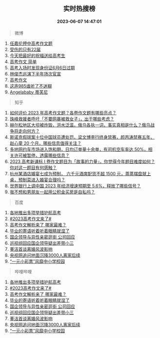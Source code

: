 <div align="center"><h2>实时热搜榜</h2><h4>2023-06-07 14:47:01</h4></div>

> 微博  

1. [任嘉伦押中高考作文题](https://s.weibo.com/weibo?q=%23%E4%BB%BB%E5%98%89%E4%BC%A6%E6%8A%BC%E4%B8%AD%E9%AB%98%E8%80%83%E4%BD%9C%E6%96%87%E9%A2%98%23&t=31&band_rank=1&Refer=top)<br />
2. [受伤的只有22届](https://s.weibo.com/weibo?q=%E5%8F%97%E4%BC%A4%E7%9A%84%E5%8F%AA%E6%9C%8922%E5%B1%8A&t=31&band_rank=2&Refer=top)<br />
3. [今天把最好的祝福送给高考生](https://s.weibo.com/weibo?q=%23%E4%BB%8A%E5%A4%A9%E6%8A%8A%E6%9C%80%E5%A5%BD%E7%9A%84%E7%A5%9D%E7%A6%8F%E9%80%81%E7%BB%99%E9%AB%98%E8%80%83%E7%94%9F%23&t=31&band_rank=3&Refer=top)<br />
4. [高考作文 简单](https://s.weibo.com/weibo?q=%E9%AB%98%E8%80%83%E4%BD%9C%E6%96%87%20%E7%AE%80%E5%8D%95&t=31&band_rank=4&Refer=top)<br />
5. [高考入场时发现身份证6月6日过期](https://s.weibo.com/weibo?q=%23%E9%AB%98%E8%80%83%E5%85%A5%E5%9C%BA%E6%97%B6%E5%8F%91%E7%8E%B0%E8%BA%AB%E4%BB%BD%E8%AF%816%E6%9C%886%E6%97%A5%E8%BF%87%E6%9C%9F%23&t=31&band_rank=5&Refer=top)<br />
6. [林俊杰巡演下半年场次官宣](https://s.weibo.com/weibo?q=%23%E6%9E%97%E4%BF%8A%E6%9D%B0%E5%B7%A1%E6%BC%94%E4%B8%8B%E5%8D%8A%E5%B9%B4%E5%9C%BA%E6%AC%A1%E5%AE%98%E5%AE%A3%23&t=31&band_rank=6&Refer=top)<br />
7. [高考作文](https://s.weibo.com/weibo?q=%E9%AB%98%E8%80%83%E4%BD%9C%E6%96%87&t=31&band_rank=7&Refer=top)<br />
8. [这声985谁听了不迷糊](https://s.weibo.com/weibo?q=%23%E8%BF%99%E5%A3%B0985%E8%B0%81%E5%90%AC%E4%BA%86%E4%B8%8D%E8%BF%B7%E7%B3%8A%23&t=31&band_rank=8&Refer=top)<br />
9. [Angelababy 蒂芙尼](https://s.weibo.com/weibo?q=%23Angelababy%20%E8%92%82%E8%8A%99%E5%B0%BC%23&t=31&band_rank=9&Refer=top)<br />

> 知乎  

1. [如何评价 2023 年高考作文题？各卷作文题有哪些亮点？](https://www.zhihu.com/question/605232938)<br />
2. [珠峰救援者呼吁「不要网暴被救女子」，出于哪些考虑？](https://www.zhihu.com/question/605020694)<br />
3. [赫尔松地区大坝被炸毁，洪水泛滥，俄乌各执一词，事实真相是什么？俄乌战争将走向何方？](https://www.zhihu.com/question/605068506)<br />
4. [斯诺克假球案十位中国球员遭处罚，梁文博李行终身禁赛，颜丙涛禁赛五年，赵心童 20 个月，哪些信息值得关注？](https://www.zhihu.com/question/605220735)<br />
5. [多地网约车市场进入饱和期，日均订单量十余单，有司机空车率达 50%，相关许可被暂停，透露哪些信息？](https://www.zhihu.com/question/605110954)<br />
6. [2023 高考新课标 I 卷作文题目为「故事的力量」，你觉得今年题目难度如何？你对这一题目有何感触？](https://www.zhihu.com/question/605248668)<br />
7. [杭州某酒店婚宴七成为预制， 六千元酒席配货不超 1500 元，蒸蒸摆盘就上桌，预制菜进入婚宴合理吗？](https://www.zhihu.com/question/604884736)<br />
8. [世界银行上调中国 2023 年经济增速预期至 5.6%，释放了哪些信号？](https://www.zhihu.com/question/605183325)<br />
9. [我不想和男朋友一起用公积金买房是自私吗？](https://www.zhihu.com/question/600695811)<br />

> 百度  

1. [各地推出多项举措护航高考](https://www.baidu.com/s?wd=%E5%90%84%E5%9C%B0%E6%8E%A8%E5%87%BA%E5%A4%9A%E9%A1%B9%E4%B8%BE%E6%8E%AA%E6%8A%A4%E8%88%AA%E9%AB%98%E8%80%83&sa=fyb_news&rsv_dl=fyb_news)<br />
2. [#2023高考作文来了#](https://www.baidu.com/s?wd=%232023%E9%AB%98%E8%80%83%E4%BD%9C%E6%96%87%E6%9D%A5%E4%BA%86%23&sa=fyb_news&rsv_dl=fyb_news)<br />
3. [高考作文解析来了 哪家最难？](https://www.baidu.com/s?wd=%E9%AB%98%E8%80%83%E4%BD%9C%E6%96%87%E8%A7%A3%E6%9E%90%E6%9D%A5%E4%BA%86+%E5%93%AA%E5%AE%B6%E6%9C%80%E9%9A%BE%EF%BC%9F&sa=fyb_news&rsv_dl=fyb_news)<br />
4. [毕业的寄语听着听着眼睛就湿了](https://www.baidu.com/s?wd=%E6%AF%95%E4%B8%9A%E7%9A%84%E5%AF%84%E8%AF%AD%E5%90%AC%E7%9D%80%E5%90%AC%E7%9D%80%E7%9C%BC%E7%9D%9B%E5%B0%B1%E6%B9%BF%E4%BA%86&sa=fyb_news&rsv_dl=fyb_news)<br />
5. [国企领导与异性亲密逛街 公司回应](https://www.baidu.com/s?wd=%E5%9B%BD%E4%BC%81%E9%A2%86%E5%AF%BC%E4%B8%8E%E5%BC%82%E6%80%A7%E4%BA%B2%E5%AF%86%E9%80%9B%E8%A1%97+%E5%85%AC%E5%8F%B8%E5%9B%9E%E5%BA%94&sa=fyb_news&rsv_dl=fyb_news)<br />
6. [巡视组回应国企领导疑出差带小三](https://www.baidu.com/s?wd=%E5%B7%A1%E8%A7%86%E7%BB%84%E5%9B%9E%E5%BA%94%E5%9B%BD%E4%BC%81%E9%A2%86%E5%AF%BC%E7%96%91%E5%87%BA%E5%B7%AE%E5%B8%A6%E5%B0%8F%E4%B8%89&sa=fyb_news&rsv_dl=fyb_news)<br />
7. [董洁首谈离婚风波影响](https://www.baidu.com/s?wd=%E8%91%A3%E6%B4%81%E9%A6%96%E8%B0%88%E7%A6%BB%E5%A9%9A%E9%A3%8E%E6%B3%A2%E5%BD%B1%E5%93%8D&sa=fyb_news&rsv_dl=fyb_news)<br />
8. [央视网追问地面沉降3000人离家后续](https://www.baidu.com/s?wd=%E5%A4%AE%E8%A7%86%E7%BD%91%E8%BF%BD%E9%97%AE%E5%9C%B0%E9%9D%A2%E6%B2%89%E9%99%8D3000%E4%BA%BA%E7%A6%BB%E5%AE%B6%E5%90%8E%E7%BB%AD&sa=fyb_news&rsv_dl=fyb_news)<br />
9. [“一元小彩票”风靡中小学校园](https://www.baidu.com/s?wd=%E2%80%9C%E4%B8%80%E5%85%83%E5%B0%8F%E5%BD%A9%E7%A5%A8%E2%80%9D%E9%A3%8E%E9%9D%A1%E4%B8%AD%E5%B0%8F%E5%AD%A6%E6%A0%A1%E5%9B%AD&sa=fyb_news&rsv_dl=fyb_news)<br />

> 哔哩哔哩  

1. [各地推出多项举措护航高考](https://www.baidu.com/s?wd=%E5%90%84%E5%9C%B0%E6%8E%A8%E5%87%BA%E5%A4%9A%E9%A1%B9%E4%B8%BE%E6%8E%AA%E6%8A%A4%E8%88%AA%E9%AB%98%E8%80%83&sa=fyb_news&rsv_dl=fyb_news)<br />
2. [#2023高考作文来了#](https://www.baidu.com/s?wd=%232023%E9%AB%98%E8%80%83%E4%BD%9C%E6%96%87%E6%9D%A5%E4%BA%86%23&sa=fyb_news&rsv_dl=fyb_news)<br />
3. [高考作文解析来了 哪家最难？](https://www.baidu.com/s?wd=%E9%AB%98%E8%80%83%E4%BD%9C%E6%96%87%E8%A7%A3%E6%9E%90%E6%9D%A5%E4%BA%86+%E5%93%AA%E5%AE%B6%E6%9C%80%E9%9A%BE%EF%BC%9F&sa=fyb_news&rsv_dl=fyb_news)<br />
4. [毕业的寄语听着听着眼睛就湿了](https://www.baidu.com/s?wd=%E6%AF%95%E4%B8%9A%E7%9A%84%E5%AF%84%E8%AF%AD%E5%90%AC%E7%9D%80%E5%90%AC%E7%9D%80%E7%9C%BC%E7%9D%9B%E5%B0%B1%E6%B9%BF%E4%BA%86&sa=fyb_news&rsv_dl=fyb_news)<br />
5. [国企领导与异性亲密逛街 公司回应](https://www.baidu.com/s?wd=%E5%9B%BD%E4%BC%81%E9%A2%86%E5%AF%BC%E4%B8%8E%E5%BC%82%E6%80%A7%E4%BA%B2%E5%AF%86%E9%80%9B%E8%A1%97+%E5%85%AC%E5%8F%B8%E5%9B%9E%E5%BA%94&sa=fyb_news&rsv_dl=fyb_news)<br />
6. [巡视组回应国企领导疑出差带小三](https://www.baidu.com/s?wd=%E5%B7%A1%E8%A7%86%E7%BB%84%E5%9B%9E%E5%BA%94%E5%9B%BD%E4%BC%81%E9%A2%86%E5%AF%BC%E7%96%91%E5%87%BA%E5%B7%AE%E5%B8%A6%E5%B0%8F%E4%B8%89&sa=fyb_news&rsv_dl=fyb_news)<br />
7. [董洁首谈离婚风波影响](https://www.baidu.com/s?wd=%E8%91%A3%E6%B4%81%E9%A6%96%E8%B0%88%E7%A6%BB%E5%A9%9A%E9%A3%8E%E6%B3%A2%E5%BD%B1%E5%93%8D&sa=fyb_news&rsv_dl=fyb_news)<br />
8. [央视网追问地面沉降3000人离家后续](https://www.baidu.com/s?wd=%E5%A4%AE%E8%A7%86%E7%BD%91%E8%BF%BD%E9%97%AE%E5%9C%B0%E9%9D%A2%E6%B2%89%E9%99%8D3000%E4%BA%BA%E7%A6%BB%E5%AE%B6%E5%90%8E%E7%BB%AD&sa=fyb_news&rsv_dl=fyb_news)<br />
9. [“一元小彩票”风靡中小学校园](https://www.baidu.com/s?wd=%E2%80%9C%E4%B8%80%E5%85%83%E5%B0%8F%E5%BD%A9%E7%A5%A8%E2%80%9D%E9%A3%8E%E9%9D%A1%E4%B8%AD%E5%B0%8F%E5%AD%A6%E6%A0%A1%E5%9B%AD&sa=fyb_news&rsv_dl=fyb_news)<br />
